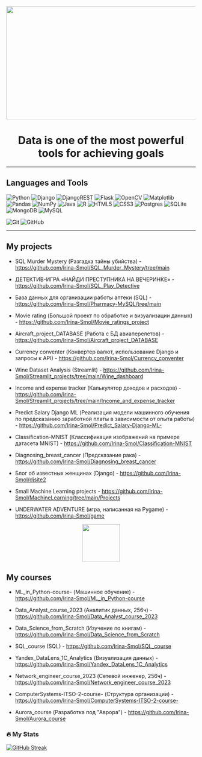 
<div align="center">
  <img src="https://media.giphy.com/media/dWesBcTLavkZuG35MI/giphy.gif" width="600" height="300"/>
</div>


<div id="header" align="center">
  <h1>
    Data is one of the most powerful tools for achieving goals
    </h1>
</div>


____

## Languages and Tools

![Python](https://img.shields.io/badge/python-3670A0?style=for-the-badge&logo=python&logoColor=ffdd54)
![Django](https://img.shields.io/badge/django-%23092E20.svg?style=for-the-badge&logo=django&logoColor=white)
![DjangoREST](https://img.shields.io/badge/DJANGO-REST-ff1709?style=for-the-badge&logo=django&logoColor=white&color=ff1709&labelColor=gray)
![Flask](https://img.shields.io/badge/flask-%23000.svg?style=for-the-badge&logo=flask&logoColor=white)
![OpenCV](https://img.shields.io/badge/opencv-%23white.svg?style=for-the-badge&logo=opencv&logoColor=white)
![Matplotlib](https://img.shields.io/badge/Matplotlib-%23ffffff.svg?style=for-the-badge&logo=Matplotlib&logoColor=black)
![Pandas](https://img.shields.io/badge/pandas-%23150458.svg?style=for-the-badge&logo=pandas&logoColor=white)
![NumPy](https://img.shields.io/badge/numpy-%23013243.svg?style=for-the-badge&logo=numpy&logoColor=white)
![Java](https://img.shields.io/badge/java-%23ED8B00.svg?style=for-the-badge&logo=java&logoColor=white)
![R](https://img.shields.io/badge/r-%23276DC3.svg?style=for-the-badge&logo=r&logoColor=white)
![HTML5](https://img.shields.io/badge/html5-%23E34F26.svg?style=for-the-badge&logo=html5&logoColor=white)
![CSS3](https://img.shields.io/badge/css3-%231572B6.svg?style=for-the-badge&logo=css3&logoColor=white)
![Postgres](https://img.shields.io/badge/postgres-%23316192.svg?style=for-the-badge&logo=postgresql&logoColor=white)
![SQLite](https://img.shields.io/badge/sqlite-%2307405e.svg?style=for-the-badge&logo=sqlite&logoColor=white)
![MongoDB](https://img.shields.io/badge/MongoDB-%234ea94b.svg?style=for-the-badge&logo=mongodb&logoColor=white)
![MySQL](https://img.shields.io/badge/mysql-%2300f.svg?style=for-the-badge&logo=mysql&logoColor=white)


![Git](https://img.shields.io/badge/git-%23F05033.svg?style=for-the-badge&logo=git&logoColor=white)
![GitHub](https://img.shields.io/badge/github-%23121011.svg?style=for-the-badge&logo=github&logoColor=white)
____

## My projects

- SQL Murder Mystery (Разгадка тайны убийства) - https://github.com/Irina-Smol/SQL_Murder_Mystery/tree/main

- ДЕТЕКТИВ-ИГРА «НАЙДИ ПРЕСТУПНИКА НА ВЕЧЕРИНКЕ» - https://github.com/Irina-Smol/SQL_Play_Detective

- База данных для организации работы аптеки (SQL) - https://github.com/Irina-Smol/Pharmacy-MySQL/tree/main

- Movie rating (Большой проект по обработке и визуализации данных) - https://github.com/Irina-Smol/Movie_ratings_project

- Aircraft_project_DATABASE (Работа с БД авиаперелетов) - https://github.com/Irina-Smol/Aircraft_project_DATABASE

- Currency conventer (Конвертер валют, использование Django и запросы к API) - https://github.com/Irina-Smol/Currency_conventer

- Wine Dataset Analysis (Streamlit) - https://github.com/Irina-Smol/Streamlit_projects/tree/main/Wine_dashboard

- Income and expense tracker (Калькулятор доходов и расходов) - https://github.com/Irina-Smol/Streamlit_projects/tree/main/Income_and_expense_tracker

- Predict Salary Django ML (Реализация модели машинного обучения по предсказанию заработной платы в зависимости от опыта работы) - https://github.com/Irina-Smol/Predict_Salary-Django-ML-

- Classification-MNIST (Классификация изображений на примере датасета MNIST) - https://github.com/Irina-Smol/Classification-MNIST

- Diagnosing_breast_cancer (Предсказание рака) - https://github.com/Irina-Smol/Diagnosing_breast_cancer

- Блог об известных женщинах (Django) - https://github.com/Irina-Smol/djsite2

- Small Machine Learning projects - https://github.com/Irina-Smol/MachineLearning/tree/main/Projects

- UNDERWATER ADVENTURE (игра, написанная на Pygame) - https://github.com/Irina-Smol/game

<div id="header" align="center">
  <img src="https://media.giphy.com/media/M9gbBd9nbDrOTu1Mqx/giphy.gif" width="100"/>
</div>

## My courses

- ML_in_Python-course- (Машинное обучение) - https://github.com/Irina-Smol/ML_in_Python-course

- Data_Analyst_course_2023 (Аналитик данных, 256ч) - https://github.com/Irina-Smol/Data_Analyst_course_2023

- Data_Science_from_Scratch (Изучение по книгам) - https://github.com/Irina-Smol/Data_Science_from_Scratch

- SQL_course (SQL) - https://github.com/Irina-Smol/SQL_course

- Yandex_DataLens_1C_Analytics (Визуализация данных) - https://github.com/Irina-Smol/Yandex_DataLens_1C_Analytics

- Network_engineer_course_2023 (Сетевой инженер, 256ч) - https://github.com/Irina-Smol/Network_engineer_course_2023

- ComputerSystems-ITSO-2-course- (Структура организации) - https://github.com/Irina-Smol/ComputerSystems-ITSO-2-course-

- Aurora_course (Разработка под "Аврора") - https://github.com/Irina-Smol/Aurora_course


### :fire: My Stats 

[![GitHub Streak](http://github-readme-streak-stats.herokuapp.com?user=Irina-Smol&theme=radical&background=000000)](https://git.io/streak-stats)




